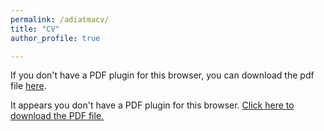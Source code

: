 ```yaml
---
permalink: /adiatmacv/
title: "CV"
author_profile: true

---
```

If you don't have a PDF plugin for this browser, you can download the pdf file [here](https://www.adtma.pw/assets/pdfs/AdiatmaFullCV.pdf).

<object data="https://www.adtma.pw/assets/pdfs/AdiatmaFullCV.pdf" type="application/pdf" width="100%" style="height:65vh;">
  <p>It appears you don't have a PDF plugin for this browser.
  <a href="https://www.adtma.pw/assets/pdfs/AdiatmaFullCV.pdf">Click here to download the PDF file.</a></p>
</object>